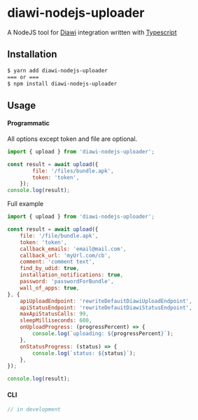 # diawi-nodejs-uploader

A NodeJS tool for [Diawi](https://www.diawi.com/) integration written with [Typescript](https://www.typescriptlang.org/)
## Installation

```sh
$ yarn add diawi-nodejs-uploader
=== or ===
$ npm install diawi-nodejs-uploader
```

## Usage

#### Programmatic

All options except token and file are optional.

```js
import { upload } from 'diawi-nodejs-uploader';

const result = await upload({
        file: '/files/bundle.apk',
        token: 'token',
    });
console.log(result);
```

Full example

```js
import { upload } from 'diawi-nodejs-uploader';

const result = await upload({
    file: '/file/bundle.apk',
    token: 'token',
    callback_emails: 'email@mail.com',
    callback_url: 'myUrl.com/cb',
    comment: 'comment text',
    find_by_udid: true,
    installation_notifications: true,
    password: 'passwordForBundle',
    wall_of_apps: true,
}, {
    apiUploadEndpoint: 'rewriteDefauitDiawiUploadEndpoint',
    apiStatusEndpoint: 'rewriteDefauitDiawiStatusEndpoint',
    maxApiStatusCalls: 99,
    sleepMilliseconds: 600,
    onUploadProgress: (progressPercent) => {
        console.log(`uploading: ${progressPercent}`);
    },
    onStatusProgress: (status) => {
        console.log(`status: ${status}`);
    },
});

console.log(result);
```




#### CLI

```js
// in development
```
